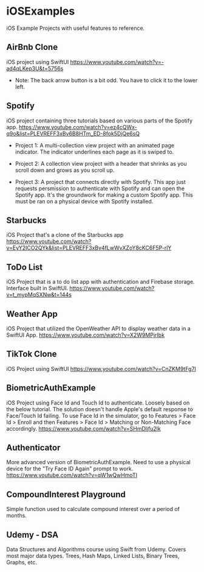 # iOSExamples
iOS Example Projects with useful features to reference.

## AirBnb Clone
iOS project using SwiftUI
https://www.youtube.com/watch?v=-ad4qLKep3U&t=5756s
* Note: The back arrow button is a bit odd. You have to click it to the lower left. 


## Spotify
iOS project containing three tutorials based on various parts of the Spotify app. 
https://www.youtube.com/watch?v=ez4cQWx-q9o&list=PLEVREFF3xBv6B8HTm_ED-8fok5DjQe6sQ

- Project 1: A multi-collection view project with an animated page indicator. The indicator underlines each page as it is swiped to. 

- Project 2: A collection view project with a header that shrinks as you scroll down and grows as you scroll up. 

- Project 3: A project that connects directly with Spotify. This app just requests persmission to authenticate with Spotify and can open the Spotify app. It's the groundwork for making a custom Spotify app. This must be ran on a physical device with Spotify installed. 


## Starbucks
iOS Project that's a clone of the Starbucks app
https://www.youtube.com/watch?v=EyY2ICO2QYk&list=PLEVREFF3xBv4fLwWvXZoY8cKC6F5P-rlY


## ToDo List
iOS Project that is a to do list app with authentication and Firebase storage. Interface built in SwiftUI.
https://www.youtube.com/watch?v=t_mypMqSXNw&t=144s


## Weather App
iOS Project that utilized the OpenWeather API to display weather data in a SwiftUI App.
https://www.youtube.com/watch?v=X2W9MPjrIbk


## TikTok Clone
iOS Project using SwiftUI
https://www.youtube.com/watch?v=CnZKM9tFg7I


## BiometricAuthExample
iOS Project using Face Id and Touch Id to authenticate. Loosely based on the below tutorial. The solution doesn't handle Apple's default response to Face/Touch Id failing. To use Face Id in the simulator, go to Features > Face Id > Enroll and then Features > Face Id > Matching or Non-Matching Face accordingly. 
https://www.youtube.com/watch?v=SHmDljfu2lk


## Authenticator
More advanced version of BiometricAuthExample. Need to use a physical device for the "Try Face ID Again" prompt to work. 
https://www.youtube.com/watch?v=qW1wQwHmoTI


## CompoundInterest Playground
Simple function used to calculate compound interest over a period of months. 


## Udemy - DSA
Data Structures and Algorithms course using Swift from Udemy. Covers most major data types. Trees, Hash Maps, Linked Lists, Binary Trees, Graphs, etc. 



